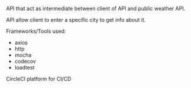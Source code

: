 API that act as intermediate between client of API and public weather API.

API allow client to enter a specific city to get info about it.

Frameworks/Tools used:
- axios
- http
- mocha
- codecov
- loadtest

CircleCI platform for CI/CD
